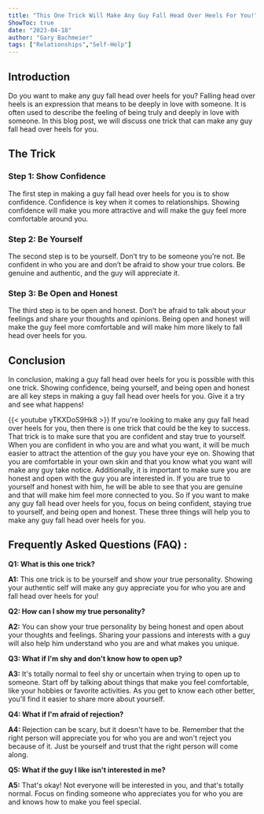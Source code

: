 ```yaml
---
title: "This One Trick Will Make Any Guy Fall Head Over Heels For You!"
ShowToc: true 
date: "2023-04-18"
author: "Gary Bachmeier" 
tags: ["Relationships","Self-Help"]
---
```

## Introduction

Do you want to make any guy fall head over heels for you? Falling head over heels is an expression that means to be deeply in love with someone. It is often used to describe the feeling of being truly and deeply in love with someone. In this blog post, we will discuss one trick that can make any guy fall head over heels for you.

## The Trick

### Step 1: Show Confidence

The first step in making a guy fall head over heels for you is to show confidence. Confidence is key when it comes to relationships. Showing confidence will make you more attractive and will make the guy feel more comfortable around you.

### Step 2: Be Yourself

The second step is to be yourself. Don’t try to be someone you’re not. Be confident in who you are and don’t be afraid to show your true colors. Be genuine and authentic, and the guy will appreciate it.

### Step 3: Be Open and Honest

The third step is to be open and honest. Don’t be afraid to talk about your feelings and share your thoughts and opinions. Being open and honest will make the guy feel more comfortable and will make him more likely to fall head over heels for you.

## Conclusion

In conclusion, making a guy fall head over heels for you is possible with this one trick. Showing confidence, being yourself, and being open and honest are all key steps in making a guy fall head over heels for you. Give it a try and see what happens!

{{< youtube yTKXDoS9Hk8 >}} 
If you're looking to make any guy fall head over heels for you, then there is one trick that could be the key to success. That trick is to make sure that you are confident and stay true to yourself. When you are confident in who you are and what you want, it will be much easier to attract the attention of the guy you have your eye on. Showing that you are comfortable in your own skin and that you know what you want will make any guy take notice. Additionally, it is important to make sure you are honest and open with the guy you are interested in. If you are true to yourself and honest with him, he will be able to see that you are genuine and that will make him feel more connected to you. So if you want to make any guy fall head over heels for you, focus on being confident, staying true to yourself, and being open and honest. These three things will help you to make any guy fall head over heels for you.

## Frequently Asked Questions (FAQ) :
**Q1: What is this one trick?**

**A1:** This one trick is to be yourself and show your true personality. Showing your authentic self will make any guy appreciate you for who you are and fall head over heels for you! 

**Q2: How can I show my true personality?**

**A2:** You can show your true personality by being honest and open about your thoughts and feelings. Sharing your passions and interests with a guy will also help him understand who you are and what makes you unique. 

**Q3: What if I'm shy and don't know how to open up?**

**A3:** It's totally normal to feel shy or uncertain when trying to open up to someone. Start off by talking about things that make you feel comfortable, like your hobbies or favorite activities. As you get to know each other better, you'll find it easier to share more about yourself. 

**Q4: What if I'm afraid of rejection?**

**A4:** Rejection can be scary, but it doesn't have to be. Remember that the right person will appreciate you for who you are and won't reject you because of it. Just be yourself and trust that the right person will come along. 

**Q5: What if the guy I like isn't interested in me?**

**A5:** That's okay! Not everyone will be interested in you, and that's totally normal. Focus on finding someone who appreciates you for who you are and knows how to make you feel special.





